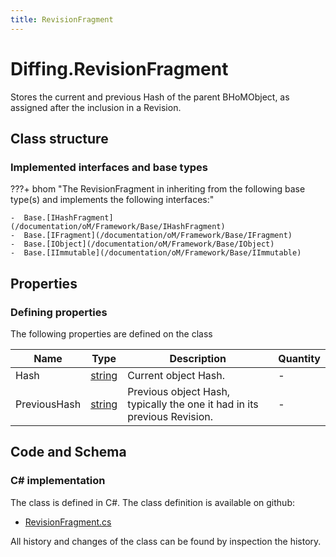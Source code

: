 ```yaml
---
title: RevisionFragment
---
```


# Diffing.RevisionFragment

Stores the current and previous Hash of the parent BHoMObject, as assigned after the inclusion in a Revision.

## Class structure

### Implemented interfaces and base types

???+ bhom "The RevisionFragment in inheriting from the following base type(s) and implements the following interfaces:"

    -  Base.[IHashFragment](/documentation/oM/Framework/Base/IHashFragment)
    -  Base.[IFragment](/documentation/oM/Framework/Base/IFragment)
    -  Base.[IObject](/documentation/oM/Framework/Base/IObject)
    -  Base.[IImmutable](/documentation/oM/Framework/Base/IImmutable)


## Properties



### Defining properties

The following properties are defined on the class

| Name             | Type             | Description      | Quantity         |
|------------------|------------------|------------------|------------------|
| Hash | [string](https://learn.microsoft.com/en-us/dotnet/api/System.String?view=netstandard-2.0) | Current object Hash. | - |
| PreviousHash | [string](https://learn.microsoft.com/en-us/dotnet/api/System.String?view=netstandard-2.0) | Previous object Hash, typically the one it had in its previous Revision. | - |


## Code and Schema

### C# implementation

The class is defined in C#. The class definition is available on github:

- [RevisionFragment.cs](https://github.com/BHoM/BHoM/blob/develop/Diffing_oM/RevisionFragment.cs)

All history and changes of the class can be found by inspection the history.
